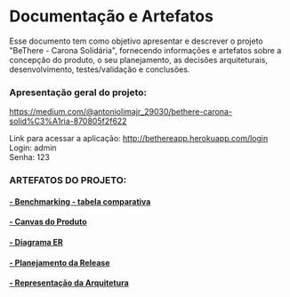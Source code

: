 # Documentação e Artefatos

Esse documento tem como objetivo apresentar e descrever o projeto "BeThere - Carona Solidária", fornecendo informações e artefatos sobre a concepção do produto, o seu planejamento, as decisões arquiteturais, desenvolvimento, testes/validação e conclusões.

### Apresentação geral do projeto:   
https://medium.com/@antoniolimajr_29030/bethere-carona-solid%C3%A1ria-870805f2f622

Link para acessar a aplicação:
http://bethereapp.herokuapp.com/login    
Login: admin    
Senha: 123

### ARTEFATOS DO PROJETO:

#### [- Benchmarking - tabela comparativa](testes.md)

#### [- Canvas do Produto](canvas-do-produto.md)

#### [- Diagrama ER](DiagramaER.md)

#### [- Planejamento da Release](planejamento-da-release.md)

#### [- Representação da Arquitetura](representacao-da-arquitetura.md)
